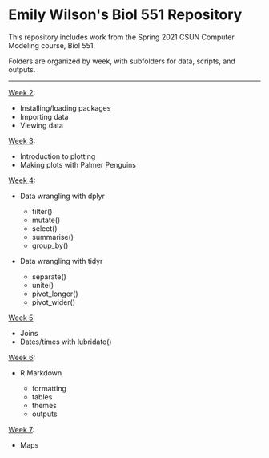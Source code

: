 # Emily Wilson's Biol 551 Repository

This repository includes work from the Spring 2021 CSUN Computer Modeling course, Biol 551.

Folders are organized by week, with subfolders for data, scripts, and outputs. 

***

[Week 2](https://github.com/Biol551-CSUN/Wilson/tree/main/Week_2):
* Installing/loading packages
* Importing data
* Viewing data
 
[Week 3](https://github.com/Biol551-CSUN/Wilson/tree/main/Week_3):
* Introduction to plotting
* Making plots with Palmer Penguins

[Week 4](https://github.com/Biol551-CSUN/Wilson/tree/main/Week_4):
* Data wrangling with dplyr
  * filter()
  * mutate()
  * select()
  * summarise()
  * group_by()

* Data wrangling with tidyr
  * separate()
  * unite()
  * pivot_longer()
  * pivot_wider()

[Week 5](https://github.com/Biol551-CSUN/Wilson/tree/main/Week_5):
* Joins
* Dates/times with lubridate()

[Week 6](https://github.com/Biol551-CSUN/Wilson/tree/main/Week_6):
* R Markdown

  * formatting
  * tables
  * themes
  * outputs

[Week 7](https://github.com/Biol551-CSUN/Wilson/tree/main/Week_7):
* Maps
